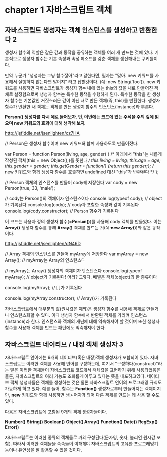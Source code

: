 

# chapter 1 자바스크립트 객체

## 자바스크립트 생성자는 객체 인스턴스를 생성하고 반환한다 2

생성자 함수의 역할은 같은 값과 동작을 공유하는 객체를 여러 개 만드는 것에 있다.
기본적으로 생성자 함수는 기본 속성과 속성 메소드를 갖춘 객체를 생산해내는 쿠키틀이다. 

만약 누군가 "생성자는 그냥 함수잖아"라고 말한다면, 필자는 "맞아. new 키워드를 사용해서 실행하지 않는다면 말이지" 라고 답할것이다.
(예: new String('foo')). new 키워드를 사용하면 자바스크립트가 생성자 함수 내에 있는 this의 값을 새로 만들어진 객체로 설정함으로써
생성자 함수는 특수한 동작을 수행하게 된다. 특수한 동작을 한 생성자 함수는 기본값인 거짓스러운 값이 아닌 새로 만든 객체(즉, this)를 반환한다.
생성자 함수가 반환한 새 객체는 객체를 만든 생성자 함수의 인스턴스(instance)라 부른다.

**Person() 생성자를 다시 예로 들어보자. 단, 이번에는 코드에 있는 주석을 주의 깊에 읽으며 new 키워드의 효과에 대해 생각해 보자.**

<a href="http://jsfiddle.net/jsenlighten/cz7HA" target="blank">http://jsfiddle.net/jsenlighten/cz7HA</a>


// Person은 생성자 함수이며 new 키워드와 함께 사용하도록 만들어졌다.

var Person = function Person(living, age, gender) {
    /* 아래에서 "this"는 새롭게 작성된 객체(this = new Object();)를 뜻한다 */
    this.living = living;
    this.age = age;
    this.gender = gender;
    this.getGender = function() {return this.gender;};
    /* new 키워드와 함께 생성자 함수를 호출하면 undefined 대신 "this"가 반환된다 */
};

// Person 객체의 인스턴스를 만들어 cody에 저장한다
var cody = new Person(true, 33, 'male'); 

// cody는 Person()의 객체이자 인스턴스이다
console.log(typeof cody); // object가 기록된다
console.log(cody); // cody가 포함한 속성과 값이 기록된다
console.log(cody.constructor); // Person 함수가 기록된다

이 코드는 사용자 정의 생성자 함수(=**Person()**)를 사용해 cody 객체를 만들었다. 
이는 **Array()** 생성자 함수를 통해 **Array()** 객체를 만드는 것(예:**new Array()**)와 같은 동작이다.


<a href="http://jsfiddle.net/jsenlighten/dN46D" target="blank">http://jsfiddle.net/jsenlighten/dN46D</a>


// Array 객체의 인스턴스를 만들어 myArray에 저장한다
var myArray = new Array(); // myArray는 Array의 인스턴스다

// myArray는 Array() 생성자의 객체이자 인스턴스다
console.log(typeof myArray); // object가 기록된다! 어라? 그렇다. 배열은 객체(object)의 한 종류이다

console.log(myArray); // [ ]가 기록된다

console.log(myArray.constructor); // Array()가 기록된다

자바스크립트에서 대부분의 값(원시값은 제외)은 생성자 함수를 새용해 객체로 만들거나 인스턴스화할 수 있다. 이때
생성자 함수에서 반환된 객체를 가리켜 인스턴스(instance)라 한다. 인스턴스와 객체의 개년에 대해 익숙해져야 할 것이며 또한 생성자 함수를
사용해 객체를 만드는 패턴에도 익숙해져야 한다. 


## 자바스크립트 네이티브 / 내장 객체 생성자 3

자바스크립트 언어에는 9개의 네이티브(혹은 내장)객체 생성자가 포함되어 있다. 
자바스크립트는 이러한 객체를 사용해 언어를 구성하는데, 여기서 "구성하다(construct)"라는 말은 
이러한 객체들이 자바스크립트 코드에서 객체값을 표현하기 위해 사용되었음은 물론,
자바스크립트의 여러 기능도 조화롭게 이루고 있다는 뜻을 내포하고있다.
네이티브 객체 생성자들은 객체를 생성하는 것은 물론 자바스크립트 언어의 프로그래밍 규칙도 가능하게 하고 있다. 
예를 들어, 함수는 **Function()** 생성자로부터 만들어지는 객체이지만, **new** 키워드와 함께 사용하면 생ㅅ어자가 되어 다른 객체를 
만드는 데 사용 할 수도 있다. 

다음은 자바스크립트에 포함된 9개의 객체 생성자들이다. 

**Number()**
**String()**
**Boolean()**
**Object()**
**Array()**
**Function()**
**Date()**
**RegExp()**
**Error()**

자바스크립트는 이러한 종류의 객체들로 거의 구성된다(문자영, 숫자, 불리언 원시값 포함). 
따라서 이러한 객체들을 속속들이 이해해야 자바스크립트의 고유한 프로그래밍기능이나 유연성을 잘 활용할 수 있을 것이다.























